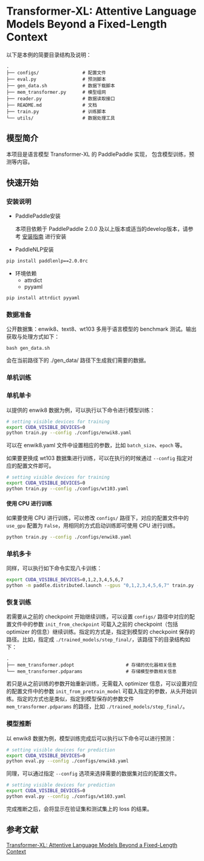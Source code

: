 # Transformer-XL: Attentive Language Models Beyond a Fixed-Length Context

以下是本例的简要目录结构及说明：

```text
.
├── configs/                # 配置文件
├── eval.py                 # 预测脚本
├── gen_data.sh             # 数据下载脚本
├── mem_transformer.py      # 模型组网
├── reader.py               # 数据读取接口
├── README.md               # 文档
├── train.py                # 训练脚本
└── utils/                  # 数据处理工具
```

## 模型简介

本项目是语言模型 Transformer-XL 的 PaddlePaddle 实现， 包含模型训练，预测等内容。


## 快速开始

### 安装说明

 * PaddlePaddle安装

    本项目依赖于 PaddlePaddle 2.0.0 及以上版本或适当的develop版本，请参考 [安装指南](https://www.paddlepaddle.org.cn/install/quick) 进行安装

 * PaddleNLP安装

```sh
pip install paddlenlp==2.0.0rc
```

 * 环境依赖
   - attrdict
   - pyyaml

``` sh
pip install attrdict pyyaml
```


### 数据准备

公开数据集：enwik8、text8、wt103 多用于语言模型的 benchmark 测试。输出获取与处理方式如下：

```shell
bash gen_data.sh
```

会在当前路径下的 ./gen_data/ 路径下生成我们需要的数据。


### 单机训练

### 单机单卡

以提供的 enwik8 数据为例，可以执行以下命令进行模型训练：

``` sh
# setting visible devices for training
export CUDA_VISIBLE_DEVICES=0
python train.py --config ./configs/enwik8.yaml
```

可以在 enwik8.yaml 文件中设置相应的参数，比如 `batch_size`、`epoch` 等。

如果要更换成 wt103 数据集进行训练，可以在执行的时候通过 `--config` 指定对应的配置文件即可。

``` sh
# setting visible devices for training
export CUDA_VISIBLE_DEVICES=0
python train.py --config ./configs/wt103.yaml
```

#### 使用 CPU 进行训练

如果要使用 CPU 进行训练，可以修改 `configs/` 路径下，对应的配置文件中的 `use_gpu` 配置为 `False`，用相同的方式启动训练即可使用 CPU 进行训练。

``` sh
python train.py --config ./configs/enwik8.yaml
```

### 单机多卡

同样，可以执行如下命令实现八卡训练：

``` sh
export CUDA_VISIBLE_DEVICES=0,1,2,3,4,5,6,7
python -m paddle.distributed.launch --gpus "0,1,2,3,4,5,6,7" train.py --config ./configs/enwik8.yaml
```

### 恢复训练

若需要从之前的 checkpoint 开始继续训练，可以设置 `configs/` 路径中对应的配置文件中的参数 `init_from_checkpoint` 可载入之前的 checkpoint（包括 optimizer 的信息）继续训练。指定的方式是，指定到模型的 checkpoint 保存的路径。比如，指定成 `./trained_models/step_final/`，该路径下的目录结构如下：

```text
.
├── mem_transformer.pdopt                   # 存储的优化器相关信息
└── mem_transformer.pdparams                # 存储模型参数相关信息
```

若只是从之前训练的参数开始重新训练，无需载入 optimizer 信息，可以设置对应的配置文件中的参数 `init_from_pretrain_model` 可载入指定的参数，从头开始训练。指定的方式也是类似，指定到模型保存的参数文件 `mem_transformer.pdparams` 的路径，比如 `./trained_models/step_final/`。

### 模型推断

以 enwik8 数据为例，模型训练完成后可以执行以下命令可以进行预测：

``` sh
# setting visible devices for prediction
export CUDA_VISIBLE_DEVICES=0
python eval.py --config ./configs/enwik8.yaml
```

同理，可以通过指定 `--config` 选项来选择需要的数据集对应的配置文件。

``` sh
# setting visible devices for prediction
export CUDA_VISIBLE_DEVICES=0
python eval.py --config ./configs/wt103.yaml
```

完成推断之后，会将显示在验证集和测试集上的 loss 的结果。

## 参考文献

[Transformer-XL: Attentive Language Models Beyond a Fixed-Length Context](http://arxiv.org/abs/1901.02860)
